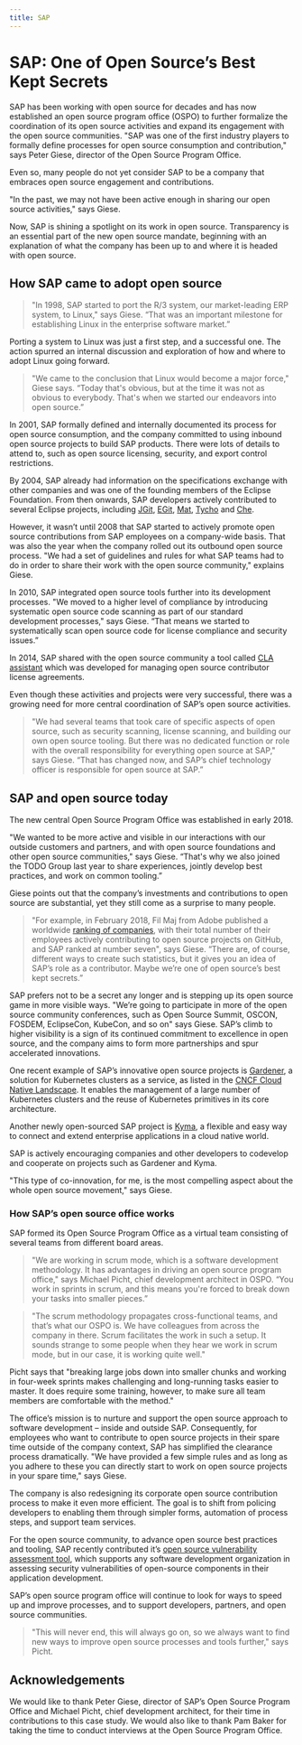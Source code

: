 ```yaml
---
title: SAP
---
```


# SAP: One of Open Source’s Best Kept Secrets

SAP has been working with open source for decades and has now established an open source program office (OSPO) to further formalize the coordination of its open source activities and expand its engagement with the open source communities. "SAP was one of the first industry players to formally define processes for open source consumption and contribution," says Peter Giese, director of the Open Source Program Office.

Even so, many people do not yet consider SAP to be a company that embraces open source engagement and contributions.

"In the past, we may not have been active enough in sharing our open source activities," says Giese. 

Now, SAP is shining a spotlight on its work in open source. Transparency is an essential part of the new open source mandate, beginning with an explanation of what the company has been up to and where it is headed with open source.

## How SAP came to adopt open source

> "In 1998, SAP started to port the R/3 system, our market-leading ERP system, to Linux," says Giese. “That was an important milestone for establishing Linux in the enterprise software market.”

Porting a system to Linux was just a first step, and a successful one. The action spurred an internal discussion and exploration of how and where to adopt Linux going forward. 

> "We came to the conclusion that Linux would become a major force," Giese says. “Today that's obvious, but at the time it was not as obvious to everybody. That's when we started our endeavors into open source.”

In 2001, SAP formally defined and internally documented its process for open source consumption, and the company committed to using inbound open source projects to build SAP products. There were lots of details to attend to, such as open source licensing, security, and export control restrictions. 

By 2004, SAP already had information on the specifications exchange with other companies and was one of the founding members of the Eclipse Foundation. From then onwards, SAP developers actively contributed to several Eclipse projects, including [JGit](https://projects.eclipse.org/projects/technology.jgit), [EGit](https://projects.eclipse.org/projects/technology.egit), [Mat](https://projects.eclipse.org/projects/tools.mat), [Tycho](https://projects.eclipse.org/projects/technology.tycho) and [Che](https://projects.eclipse.org/projects/ecd.che). 

However, it wasn’t until 2008 that SAP started to actively promote open source contributions from SAP employees on a company-wide basis. That was also the year when the company rolled out its outbound open source process. "We had a set of guidelines and rules for what SAP teams had to do in order to share their work with the open source community," explains Giese.

In 2010, SAP integrated open source tools further into its development processes. "We moved to a higher level of compliance by introducing systematic open source code scanning as part of our standard development processes," says Giese. “That means we started to systematically scan open source code for license compliance and security issues.”

In 2014, SAP shared with the open source community a tool called [CLA assistant](https://cla-assistant.io) which was developed for managing open source contributor license agreements.

Even though these activities and projects were very successful, there was a growing need for more central coordination of SAP’s open source activities.

> "We had several teams that took care of specific aspects of open source, such as security scanning, license scanning, and building our own open source tooling. But there was no dedicated function or role with the overall responsibility for everything open source at SAP," says Giese. “That has changed now, and SAP’s chief technology officer is responsible for open source at SAP.”

## SAP and open source today

The new central Open Source Program Office was established in early 2018. 

"We wanted to be more active and visible in our interactions with our outside customers and partners, and with open source foundations and other open source communities," says Giese. “That's why we also joined the TODO Group last year to share experiences, jointly develop best practices, and work on common tooling.”

Giese points out that the company’s investments and contributions to open source are substantial, yet they still come as a surprise to many people.

> "For example, in February 2018, Fil Maj from Adobe published a worldwide [ranking of companies](https://www.infoworld.com/article/3253948/open-source-tools/who-really-contributes-to-open-source.html), with their total number of their employees actively contributing to open source projects on GitHub, and SAP ranked at number seven", says Giese. “There are, of course, different ways to create such statistics, but it gives you an idea of SAP’s role as a contributor. Maybe we’re one of open source’s best kept secrets.”

SAP prefers not to be a secret any longer and is stepping up its open source game in more visible ways. "We’re going to participate in more of the open source community conferences, such as Open Source Summit, OSCON, FOSDEM, EclipseCon, KubeCon, and so on" says Giese. SAP’s climb to higher visibility is a sign of its continued commitment to excellence in open source, and the company aims to form more partnerships and spur accelerated innovations.

One recent example of SAP’s innovative open source projects is [Gardener](https://gardener.cloud/), a solution for Kubernetes clusters as a service, as listed in the [CNCF Cloud Native Landscape](https://landscape.cncf.io/grouping=landscape&landscape=certified-kubernetes-installer). It enables the management of a large number of Kubernetes clusters and the reuse of Kubernetes primitives in its core architecture.

Another newly open-sourced SAP project is [Kyma](https://kyma-project.io/), a flexible and easy way to connect and extend enterprise applications in a cloud native world. 

SAP is actively encouraging companies and other developers to codevelop and cooperate on projects such as Gardener and Kyma.

"This type of co-innovation, for me, is the most compelling aspect about the whole open source movement," says Giese.

### How SAP’s open source office works

SAP formed its Open Source Program Office as a virtual team consisting of several teams from different board areas.

> "We are working in scrum mode, which is a software development methodology. It has advantages in driving an open source program office," says Michael Picht, chief development architect in OSPO. “You work in sprints in scrum, and this means you're forced to break down your tasks into smaller pieces.”

> "The scrum methodology propagates cross-functional teams, and that’s what our OSPO is. We have colleagues from across the company in there. Scrum facilitates the work in such a setup. It sounds strange to some people when they hear we work in scrum mode, but in our case, it is working quite well."

Picht says that "breaking large jobs down into smaller chunks and working in four-week sprints makes challenging and long-running tasks easier to master. It does require some training, however, to make sure all team members are comfortable with the method."

The office’s mission is to nurture and support the open source approach to software development – inside and outside SAP. Consequently, for employees who want to contribute to open source projects in their spare time outside of the company context, SAP has simplified the clearance process dramatically. "We have provided a few simple rules and as long as you adhere to these you can directly start to work on open source projects in your spare time," says Giese.

The company is also redesigning its corporate open source contribution process to make it even more efficient. The goal is to shift from policing developers to enabling them through simpler forms, automation of process steps, and support team services.

For the open source community, to advance open source best practices and tooling, SAP recently contributed it’s [open source vulnerability assessment tool](https://github.com/SAP/vulnerability-assessment-tool), which supports any software development organization in assessing security vulnerabilities of open-source components in their application development.

SAP’s open source program office will continue to look for ways to speed up and improve processes, and to support developers, partners, and open source communities.

> "This will never end, this will always go on, so we always want to find new ways to improve open source processes and tools further," says Picht.

## Acknowledgements

We would like to thank Peter Giese, director of SAP’s Open Source Program Office and Michael Picht, chief development architect, for their time in contributions to this case study. We would also like to thank Pam Baker for taking the time to conduct interviews at the Open Source Program Office.